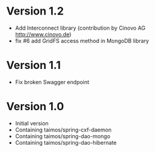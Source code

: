 # Version 1.2
* Add Interconnect library (contribution by Cinovo AG http://www.cinovo.de)
* fix #6 add GridFS access method in MongoDB library

# Version 1.1
* Fix broken Swagger endpoint

# Version 1.0
* Initial version
* Containing taimos/spring-cxf-daemon
* Containing taimos/spring-dao-mongo
* Containing taimos/spring-dao-hibernate

